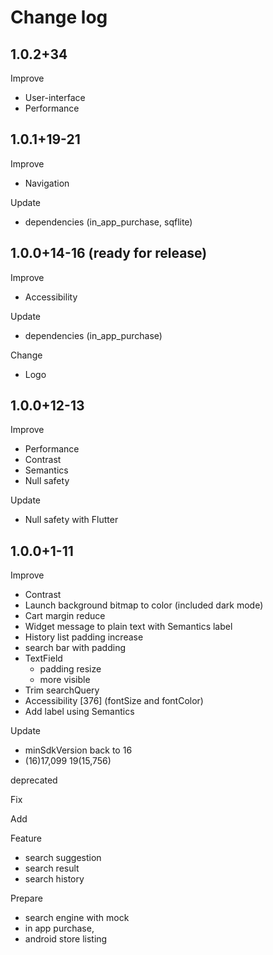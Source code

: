 # Change log

## 1.0.2+34

Improve

- User-interface
- Performance

## 1.0.1+19-21

Improve

- Navigation

Update

- dependencies (in_app_purchase, sqflite)

## 1.0.0+14-16 (ready for release)

Improve

- Accessibility

Update

- dependencies (in_app_purchase)

Change

- Logo

## 1.0.0+12-13

Improve

- Performance
- Contrast
- Semantics
- Null safety

Update

- Null safety with Flutter

## 1.0.0+1-11

Improve

- Contrast
- Launch background bitmap to color (included dark mode)
- Cart margin reduce
- Widget message to plain text with Semantics label
- History list padding increase
- search bar with padding
- TextField
  - padding resize
  - more visible
- Trim searchQuery
- Accessibility [376] (fontSize and fontColor)
- Add label using Semantics

Update

- minSdkVersion back to 16
- (16)17,099 19(15,756)

deprecated

Fix

Add

Feature

- search suggestion
- search result
- search history

Prepare

- search engine with mock
- in app purchase,
- android store listing
